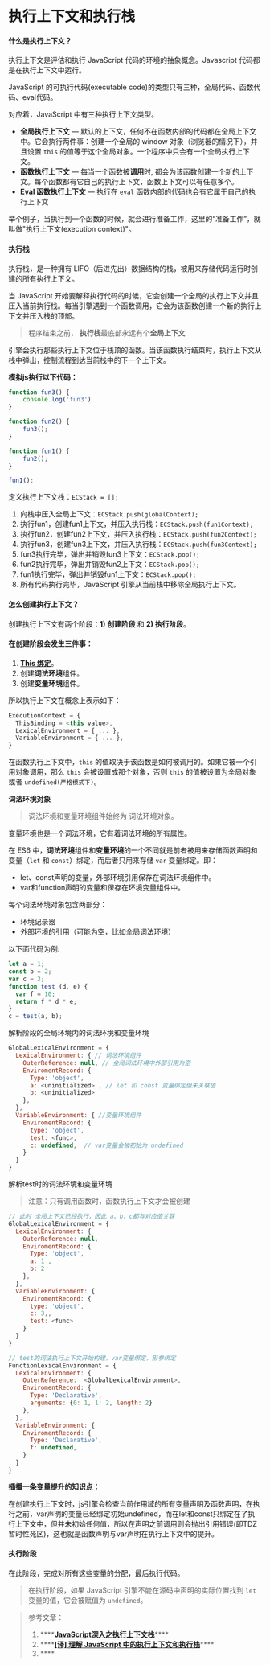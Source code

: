 # 执行上下文和执行栈

#### 什么是执行上下文？

执行上下文是评估和执行 JavaScript 代码的环境的抽象概念。Javascript 代码都是在执行上下文中运行。

 JavaScript 的可执行代码\(executable code\)的类型只有三种，全局代码、函数代码、eval代码。

对应着，JavaScript 中有三种执行上下文类型。

* **全局执行上下文** — 默认的上下文，任何不在函数内部的代码都在全局上下文中。它会执行两件事：创建一个全局的 window 对象（浏览器的情况下），并且设置 `this` 的值等于这个全局对象。一个程序中只会有一个全局执行上下文。
* **函数执行上下文** — 每当一个函数被**调用**时, 都会为该函数创建一个新的上下文。每个函数都有它自己的执行上下文，函数上下文可以有任意多个。
* **Eval 函数执行上下文** — 执行在 `eval` 函数内部的代码也会有它属于自己的执行上下文

举个例子，当执行到一个函数的时候，就会进行准备工作，这里的“准备工作”，就叫做"执行上下文\(execution context\)"。

#### 执行栈

执行栈，是一种拥有 LIFO（后进先出）数据结构的栈，被用来存储代码运行时创建的所有执行上下文。

当 JavaScript 开始要解释执行代码的时候，它会创建一个全局的执行上下文并且压入当前执行栈。每当引擎遇到一个函数调用，它会为该函数创建一个新的执行上下文并压入栈的顶部。

> 程序结束之前， **执行栈**最底部永远有个**全局上下文**

引擎会执行那些执行上下文位于栈顶的函数。当该函数执行结束时，执行上下文从栈中弹出，控制流程到达当前栈中的下一个上下文。

**模拟js执行以下代码：**

```javascript
function fun3() {
    console.log('fun3')
}

function fun2() {
    fun3();
}

function fun1() {
    fun2();
}

fun1();
```

定义执行上下文栈：`ECStack = [];`

1. 向栈中压入全局上下文：`ECStack.push(globalContext);`
2. 执行fun1，创建fun1上下文，并压入执行栈：`ECStack.push(fun1Context);`
3. 执行fun2，创建fun2上下文，并压入执行栈：`ECStack.push(fun2Context);`
4. 执行fun3，创建fun3上下文，并压入执行栈：`ECStack.push(fun3Context);`
5. fun3执行完毕，弹出并销毁fun3上下文：`ECStack.pop();`
6. fun2执行完毕，弹出并销毁fun2上下文：`ECStack.pop();`
7. fun1执行完毕，弹出并销毁fun1上下文：`ECStack.pop();`
8. 所有代码执行完毕，JavaScript 引擎从当前栈中移除全局执行上下文。

#### 怎么创建执行上下文？

创建执行上下文有两个阶段：**1\) 创建阶段** 和 **2\) 执行阶段**。

#### 在创建阶段会发生三件事：

1.  [**This 绑定**](https://juejin.im/post/5eac13735188256d51476f59)。
2. 创建**词法环境**组件。
3. 创建**变量环境**组件。

所以执行上下文在概念上表示如下：

```javascript
ExecutionContext = {
  ThisBinding = <this value>,
  LexicalEnvironment = { ... },
  VariableEnvironment = { ... },
}
```

在函数执行上下文中，`this` 的值取决于该函数是如何被调用的。如果它被一个引用对象调用，那么 `this` 会被设置成那个对象，否则 `this` 的值被设置为全局对象或者 `undefined(严格模式下)`。

**词法环境对象**

> 词法环境和变量环境组件始终为 词法环境对象。

变量环境也是一个词法环境，它有着词法环境的所有属性。

在 ES6 中，**词法环境**组件和**变量环境**的一个不同就是前者被用来存储函数声明和变量（`let` 和 `const`）绑定，而后者只用来存储 `var` 变量绑定。即：

* let、const声明的变量，外部环境引用保存在词法环境组件中。
* var和function声明的变量和保存在环境变量组件中。

每个词法环境对象包含两部分：

* 环境记录器
* 外部环境的引用（可能为空，比如全局词法环境）

以下面代码为例:

```javascript
let a = 1;
const b = 2;
var c = 3;
function test (d, e) {
  var f = 10;
  return f * d * e;
}
c = test(a, b);
```

解析阶段的全局环境内的词法环境和变量环境

```javascript
GlobalLexicalEnvironment = {
  LexicalEnvironment: { // 词法环境组件
    OuterReference: null, // 全局词法环境中外部引用为空
    EnviromentRecord: {
      Type: 'object',
      a: <uninitialized> , // let 和 const 变量绑定但未关联值
      b: <uninitialized> 
    },
  },
  VariableEnvironment: { //变量环境组件
    EnviromentRecord: {
      type: 'object',
      test: <func>,
      c: undefined,  // var变量会被初始为 undefined
    }
  }
}
```

解析test时的词法环境和变量环境

> 注意：只有调用函数时，函数执行上下文才会被创建

```javascript
// 此时 全局上下文已经执行，因此 a、b、c都与对应值关联
GlobalLexicalEnvironment = {
  LexicalEnvironment: {
    OuterReference: null,
    EnviromentRecord: {
      Type: 'object',
      a: 1 ,
      b: 2 
    },
  },
  VariableEnvironment: {
    EnviromentRecord: {
      type: 'object',
      c: 3,,
      test: <func>
    }
  }
}

// test的词法执行上下文开始构建，var变量绑定，形参绑定
FunctionLexicalEnvironment = {
  LexicalEnvironment: {
    OuterReference:  <GlobalLexicalEnvironment>,
    EnviromentRecord: {
      Type: 'Declarative',
      arguments: {0: 1, 1: 2, length: 2}
    },
  },
  VariableEnvironment: {
    EnviromentRecord: {
      Type: 'Declarative',
      f: undefined,
    }
  }
}
```

**插播一条变量提升的知识点：**

在创建执行上下文时，js引擎会检查当前作用域的所有变量声明及函数声明，在执行之前，var声明的变量已经绑定初始undefined，而在let和const只绑定在了执行上下文中，但并未初始任何值，所以在声明之前调用则会抛出引用错误\(即TDZ暂时性死区\)，这也就是函数声明与var声明在执行上下文中的提升。









#### 执行阶段

在此阶段，完成对所有这些变量的分配，最后执行代码。

> 在执行阶段，如果 JavaScript 引擎不能在源码中声明的实际位置找到 `let` 变量的值，它会被赋值为 `undefined`。



  








> 参考文章：
>
> 1. \*\*\*\*[**JavaScript深入之执行上下文栈**](https://github.com/mqyqingfeng/Blog/issues/4)\*\*\*\*
> 2. \*\*\*\*[**\[译\] 理解 JavaScript 中的执行上下文和执行栈**](https://juejin.im/post/5ba32171f265da0ab719a6d7)\*\*\*\*
> 3. \*\*\*\*

